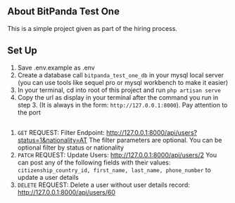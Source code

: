 ## About BitPanda Test One

This is a simple project given as part of the hiring process.

## Set Up
1. Save .env.example as .env
2. Create a database call `bitpanda_test_one_db` in your mysql local server (you can use tools like sequel pro or mysql workbench to make it easier)
3. In your terminal, cd into root of this project and run `php artisan serve`
4. Copy the url as display in your terminal after the command you run in step 3. (It is always in the form: `http://127.0.0.1:8000`). Pay attention to the port



##

1. `GET` REQUEST: Filter Endpoint: http://127.0.0.1:8000/api/users?status=1&nationality=AT The filter parameters are optional. You can be optional filter by status or nationality
2. `PATCH` REQUEST:  Update Users:  http://127.0.0.1:8000/api/users/2     You can post any of the following fields with their values: `citizenship_country_id, first_name, last_name, phone_number` to update a user details
3. `DELETE` REQUEST: Delete a user without user details record: http://127.0.0.1:8000/api/users/60
